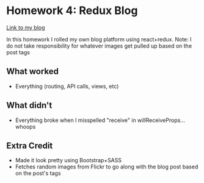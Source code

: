 # Homework 4: Redux Blog

[Link to my blog](myblog.surge.sh)

In this homework I rolled my own blog platform using react+redux. Note: I do not take responsibility for whatever images get pulled up based on the post tags

## What worked
- Everything (routing, API calls, views, etc)


## What didn't
- Everything broke when I misspelled "receive" in willReceiveProps... whoops

## Extra Credit
- Made it look pretty using Bootstrap+SASS
- Fetches random images from Flickr to go along with the blog post based on the post's tags
